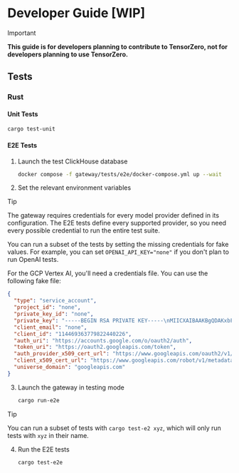 # Developer Guide [WIP]

> [!IMPORTANT]
>
> **This guide is for developers planning to contribute to TensorZero, not for developers planning to use TensorZero.**

## Tests

### Rust

#### Unit Tests

```bash
cargo test-unit
```

#### E2E Tests

1. Launch the test ClickHouse database

   ```bash
   docker compose -f gateway/tests/e2e/docker-compose.yml up --wait
   ```

2. Set the relevant environment variables

> [!TIP]
>
> The gateway requires credentials for every model provider defined in its configuration.
> The E2E tests define every supported provider, so you need every possible credential to run the entire test suite.
>
> You can run a subset of the tests by setting the missing credentials for fake values.
> For example, you can set `OPENAI_API_KEY="none"` if you don't plan to run OpenAI tests.
>
> For the GCP Vertex AI, you'll need a credentials file. You can use the following fake file:
>
> ```json
> {
>   "type": "service_account",
>   "project_id": "none",
>   "private_key_id": "none",
>   "private_key": "-----BEGIN RSA PRIVATE KEY-----\nMIICXAIBAAKBgQDAKxbF0dfne7PmPwpFEcSi2JFBeO98DXW7bimAPE6dHHCkDvoU\nlD/fy8svrPU6xsCYxM3LfKY/F+s/P+FizXUQ6eDu5ipYCRfweiQ4gqms+zROeORA\nJez3zelPQ7vY/MYCnp0LYYCH2HTyBeMFIX+Rgwjral495j0O6uV7cjgneQIDAQAB\nAoGAOXcpMjLUS6bUX1AOtCTiFoiIt3mAtCoaQNhqlKx0Hct5a7YG1syWZUg+FJ22\nH8N7qLOBjw5RcKCoepuRvMgP71+Hp03Xt8WSpN1Evl6EllwtmTtVTTeVS8fjP7xL\nhc7XemtDPY/81cBuj+HCit9/+44HZCT9V3dV6D9IWWnc3mECQQD1sTvcNAsh8idv\nMS12jmqdaOYTnJM1kFiddRvdkfChADq35x5bzV/oORYAmfurjuPN7ssHvrEEjmew\nbvi62MYtAkEAyDsAKrWsAfJQKbraTraJE7r7mTWxvAAYUONKKPZV2BXPzrTD/WMI\nn7z95pUu8x7anck9qqF6RYplo4fFLQKh/QJBANYwsszgGix33WUUbFwFAHFGN/40\n7CkwM/DhXW+mgS768jXNKSxDOS9MRSA1HbCMm5C2cw3Hcq9ULpUjyXeq7+kCQDx1\nvFYpJzgrP9Np7XNpILkJc+FOWk2nRbBfAUyfHUqzQ11qLef8GGWLfqs6jsOwpFiS\npIE6Yx5ObORVIc+2hM0CQE/pVhPEZ3boB8xoc9+3YL+++0yR2uMHoTY/q6r96kPC\n6C1oSRcDX/MUDOzC5HCUuwTYhNoN3FYkB5fov32BUbQ=\n-----END RSA PRIVATE KEY-----\n",
>   "client_email": "none",
>   "client_id": "114469363779822440226",
>   "auth_uri": "https://accounts.google.com/o/oauth2/auth",
>   "token_uri": "https://oauth2.googleapis.com/token",
>   "auth_provider_x509_cert_url": "https://www.googleapis.com/oauth2/v1/certs",
>   "client_x509_cert_url": "https://www.googleapis.com/robot/v1/metadata/x509/vertex%40tensorzero-public.iam.gserviceaccount.com",
>   "universe_domain": "googleapis.com"
> }
> ```

3. Launch the gateway in testing mode

   ```bash
   cargo run-e2e
   ```

> [!TIP]
>
> You can run a subset of tests with `cargo test-e2 xyz`, which will only run tests with `xyz` in their name.

4. Run the E2E tests
   ```bash
   cargo test-e2e
   ```
